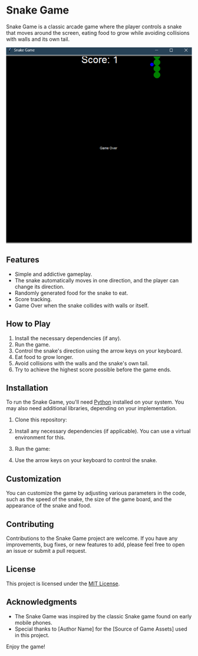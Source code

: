 # Snake Game

Snake Game is a classic arcade game where the player controls a snake that moves around the screen, eating food to grow while avoiding collisions with walls and its own tail.

![Game Screenshot](https://github.com/suresh33661/Games/blob/main/Snake_game/images/Screenshot%202023-10-25%20095721.png)

## Features

- Simple and addictive gameplay.
- The snake automatically moves in one direction, and the player can change its direction.
- Randomly generated food for the snake to eat.
- Score tracking.
- Game Over when the snake collides with walls or itself.

## How to Play

1. Install the necessary dependencies (if any).
2. Run the game.
3. Control the snake's direction using the arrow keys on your keyboard.
4. Eat food to grow longer.
5. Avoid collisions with the walls and the snake's own tail.
6. Try to achieve the highest score possible before the game ends.

## Installation

To run the Snake Game, you'll need [Python](https://www.python.org/) installed on your system. You may also need additional libraries, depending on your implementation.

1. Clone this repository:

2. Install any necessary dependencies (if applicable). You can use a virtual environment for this.


3. Run the game:


4. Use the arrow keys on your keyboard to control the snake.

## Customization

You can customize the game by adjusting various parameters in the code, such as the speed of the snake, the size of the game board, and the appearance of the snake and food.

## Contributing

Contributions to the Snake Game project are welcome. If you have any improvements, bug fixes, or new features to add, please feel free to open an issue or submit a pull request.

## License

This project is licensed under the [MIT License](LICENSE.md).

## Acknowledgments

- The Snake Game was inspired by the classic Snake game found on early mobile phones.
- Special thanks to [Author Name] for the [Source of Game Assets] used in this project.

Enjoy the game!

